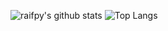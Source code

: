 
![raifpy's github stats](https://github-readme-stats.vercel.app/api?username=raifpy&show_icons=true&theme=light)
![Top Langs](https://github-readme-stats.vercel.app/api/top-langs/?username=raifpy&langs_count=9&hide=javascript,html,css&layout=compact&theme=light)
